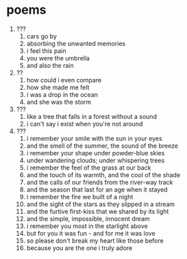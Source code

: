 # poems

1. ???
   1. cars go by
   2. absorbing the unwanted memories
   3. i feel this pain
   4. you were the umbrella
   5. and also the rain
2. ??
   1. how could i even compare
   2. how she made me felt
   3. i was a drop in the ocean
   4. and she was the storm
3. ???
   1. like a tree that falls in a forest without a sound
   2. i can't say i exist when you're not around
4. ???
   1. i remember your smile with the sun in your eyes
   2. and the smell of the summer, the sound of the breeze
   3. i remember your shape under powder-blue skies
   4. under wandering clouds; under whispering trees
   5. i remember the feel of the grass at our back
   6. and the touch of its warmth, and the cool of the shade
   7. and the calls of our friends from the river-way track
   8. and the season that last for an age when it stayed
   9. i remember the fire we built of a night
   10. and the sight of the stars as they slipped in a stream
   11. and the furtive first-kiss that we shared by its light
   12. and the simple, impossible, innocent dream
   13. i remember you most in the starlight above
   14. but for you it was fun - and for me it was love
   15. so please don't break my heart like those before
   16. because you are the one i truly adore
